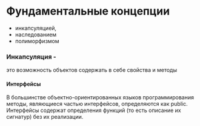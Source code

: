 # Фундаментальные концепции
* инкапсуляцией, 
* наследованием
* полиморфизмом

### Инкапсуляция - 
это возможность объектов содержать в себе свойства и методы

#### Интерфейсы
В большинстве объектно-ориентированных языков программирования методы, являющиеся частью интерфейсов, определяются как public.
Интерфейсы содержат определения функций (то есть описание их сигнатур) без их реализации.
